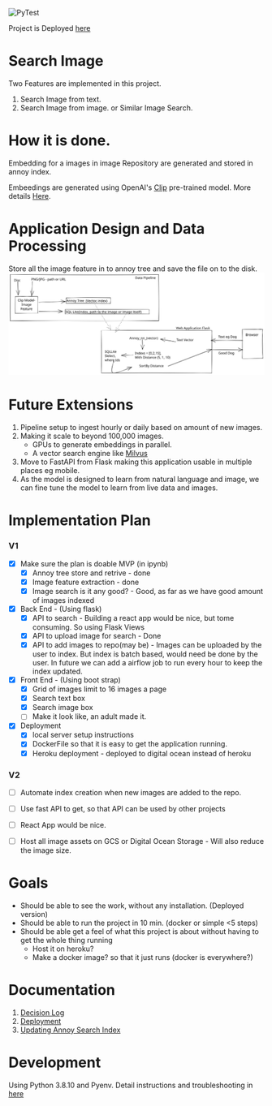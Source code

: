 
![PyTest](https://github.com/archanakalburgi/shopify-dev-intern/actions/workflows/main.yml/badge.svg)

Project is Deployed [here](https://image-search-ntmld.ondigitalocean.app/)

# Search Image
Two Features are implemented in this project.
1. Search Image from text.
2. Search Image from image. or Similar Image Search.

# How it is done.
Embedding for a images in image Repository are generated and stored in annoy index.

Embeedings are generated using OpenAI's [Clip](https://github.com/openai/CLIP) pre-trained model. More details [Here](docs/semantic_search.md).


# Application Design and Data Processing
Store all the image feature in to annoy tree and save the file on to the disk. 
![](docs/plan.svg)


# Future Extensions
1. Pipeline setup to ingest hourly or daily based on amount of new images.
2. Making it scale to beyond 100,000 images. 
    - GPUs to generate embeddings in parallel.
    - A vector search engine like [Milvus](https://milvus.io)
3. Move to FastAPI from Flask making this application usable in multiple places eg mobile.
4. As the model is designed to learn from natural language and image, we can fine tune the model to learn from live data and images.


# Implementation Plan
### V1
- [x] Make sure the plan is doable MVP (in ipynb)
    - [x] Annoy tree store and retrive - done
    - [x] Image feature extraction - done
    - [x] Image search is it any good? - Good, as far as we have good amount of images indexed
- [x] Back End - (Using flask)
    - [x] API to search - Building a react app would be nice, but tome consuming. So using Flask Views
    - [x] API to upload image for search - Done
    - [X] API to add images to repo(may be) - 
            Images can be uploaded by the user to index. But index is batch based, would need be done by the user. In future we can add a airflow job to run every hour to keep the index updated. 
- [x] Front End - (Using boot strap)
    - [x] Grid of images limit to 16 images a page
    - [x] Search text box
    - [x] Search image box 
    - [ ] Make it look like, an adult made it. 
- [x] Deployment 
    - [x] local server setup instructions
    - [x] DockerFile so that it is easy to get the application running.
    - [x] Heroku deployment - deployed to digital ocean instead of heroku

### V2
- [ ] Automate index creation when new images are added to the repo.
- [ ] Use fast API to get, so that API can be used by other projects
- [ ] React App would be nice.
- [ ] Host all image assets on GCS or Digital Ocean Storage  - Will also reduce the image size.


# Goals
- Should be able to see the work, without any installation. (Deployed version)
- Should be able to run the project in 10 min. (docker or simple <5 steps)
- Should be able get a feel of what this project is about without having to get the whole thing running
    - Host it on heroku?
    - Make a docker image? so that it just runs (docker is everywhere?)


# Documentation
1. [Decision Log](docs/decision_log.md)
2. [Deployment](docs/deployment.md)
3. [Updating Annoy Search Index](docs/update_index.md)


# Development
Using Python 3.8.10 and Pyenv. Detail instructions and troubleshooting in [here](docs/development.md)